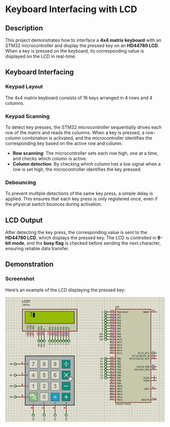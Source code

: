 # Keyboard Interfacing with LCD

## Description

This project demonstrates how to interface a **4x4 matrix keyboard** with an STM32 microcontroller and display the pressed key on an **HD44780 LCD**. When a key is pressed on the keyboard, its corresponding value is displayed on the LCD in real-time.


## Keyboard Interfacing

### Keypad Layout

The 4x4 matrix keyboard consists of 16 keys arranged in 4 rows and 4 columns.

### Keypad Scanning

To detect key presses, the STM32 microcontroller sequentially drives each row of the matrix and reads the columns. When a key is pressed, a row-column combination is activated, and the microcontroller identifies the corresponding key based on the active row and column.

- **Row scanning**: The microcontroller sets each row high, one at a time, and checks which column is active.
- **Column detection**: By checking which column has a low signal when a row is set high, the microcontroller identifies the key pressed.

### Debouncing

To prevent multiple detections of the same key press, a simple delay is applied. This ensures that each key press is only registered once, even if the physical switch bounces during activation.

## LCD Output

After detecting the key press, the corresponding value is sent to the **HD44780 LCD**, which displays the pressed key. The LCD is controlled in **8-bit mode**, and the **busy flag** is checked before sending the next character, ensuring reliable data transfer.

## Demonstration

### Screenshot
Here’s an example of the LCD displaying the pressed key:

![Keyboard Simulation Example](../Assets/keyboard_interfacing.gif)


